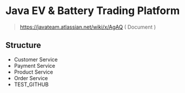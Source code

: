 # Java EV & Battery Trading Platform

> https://javateam.atlassian.net/wiki/x/AgAQ ( Document )

## Structure

- Customer Service
- Payment Service
- Product Service
- Order Service
- TEST_GITHUB
